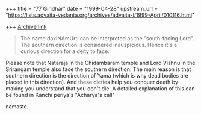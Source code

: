 +++
title = "77 Giridhar"
date = "1999-04-28"
upstream_url = "https://lists.advaita-vedanta.org/archives/advaita-l/1999-April/010116.html"

+++
[Archive link](https://lists.advaita-vedanta.org/archives/advaita-l/1999-April/010116.html)

>The name daxiNAmUrti can be interpreted as the "south-facing Lord". The
>southern direction is considered inauspicious. Hence it's a curious
>direction for a deity to face.

Please note that Nataraja in the Chidambaram temple and Lord
Vishnu in the Srirangam temple also face the southern direction.
The main reason is that southern direction is the direction of
Yama (which is why dead bodies are placed in this direction).
And these dieties help you conquer death by making you
understand that you don't die. A detailed explanation of this can be
found in Kanchi periya's "Acharya's call"

namaste.

